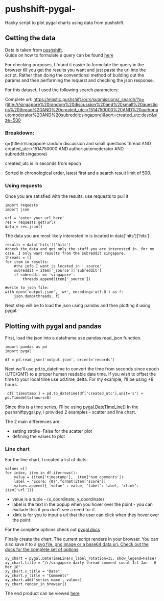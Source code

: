 # pushshift-pygal-

Hacky script to plot pygal charts using data from pushshift.

## Getting the data

Data is taken from [pushshift](https://elastic.pushshift.io/).  
Guide on how to formulate a query can be found [here](https://elastic.pushshift.io/)

For checking purposes, I found it easier to formulate the query in the browser till you get the results you want and just paste the url into the script. Rather than doing the conventional method of building out the params and then performing the request and checking the json response.  
  
For this dataset, I used the following search parameters:

Complete url:
https://elastic.pushshift.io/rs/submissions/_search/?q=(title:/r/singapore%20random%20discussion%20and%20small%20questions%20thread%20AND%20created_utc:>1514750000%20AND%20author:automoderator%20AND%20subreddit:singapore)&sort=created_utc:desc&size=500

### Breakdown:

q=(title:/r/singapore random discussion and small questions thread AND created_utc:>1514750000 AND author:automoderator AND subreddit:singapore)

created_utc is in seconds from epoch

Sorted in chronological order, latest first and a search result limit of 500.

### Using requests

Once you are satisfied with the results, use requests to pull it  
  
    import requests
    import json
    
    url = 'enter your url here'
    res = requests.get(url)
    data = res.json()
    
The data you are most likely interested in is located in data['hits']['hits']

    results = data['hits']['hits']
    #check the data and get only the stuff you are interested in. for my case, I only want results from the subreddit singapore.
    threads = []
    for item in results:
        #the info I want is located in '_source'
        subreddit = item['_source']['subreddit']
        if subreddit == 'singapore':
            threads.append(item['_source'])
     
    #write to json file:
    with open('output.json', 'w+', encoding='utf-8') as f:
        json.dump(threads, f)
        
 Next step will be to load the json using pandas and then plotting it using pygal.
 
 ## Plotting with pygal and pandas
 
 First, load the json into a dataframe use pandas read_json function.

    import pandas as pd
    import pygal
    
    df = pd.read_json('output.json', orient='records')
 
Next we'll use pd.to_datetime to convert the time from seconds since epoch (UTC/GMT) to a proper human readable date time. If you wish to offset the time to your local time use pd.time_delta. For my example, I'll be using +8 hours.
 
     df['timestamp'] = pd.to_datetime(df['created_utc'],unit='s') + pd.Timedelta(hours=8)
     
Since this is a time series, I'll be using [pygal.DateTimeLine()](http://www.pygal.org/en/stable/documentation/types/xy.html) 
In the pushshiftpygal.py, I provided 2 examples - scatter and line chart. 

The 2 main differences are:

* setting stroke=False for the scatter plot
* defining the values to plot

### Line chart

For the line chart, I created a list of dicts:

    values =[]
    for index, item in df.iterrows():
        value = (item['timestamp'],  item['num_comments'])
        label = 'Score: {0}'.format(item['score'])
        values.append({ 'value' : value, 'label': label, 'xlink': item['url']})

* value is a tuple - (x_coordinate, y_coordinate)
* label is the text in the popup when you hover over the point - you can exclude this if you don't see a need for it.
* xlink is for you to input a url that the user can click when they hover over the point

For the complete options check out [pygal docs](http://www.pygal.org/en/stable/documentation/configuration/value.html)

Finally create the chart. The current script renders in your browser. You can also save it to a [svg file, png image or a base64 data uri. Check out the docs for the complete set of options](http://www.pygal.org/en/stable/documentation/output.html)

    xy_chart = pygal.DateTimeLine(x_label_rotation=35, show_legend=False)
    xy_chart.title = "/r/singapore daily thread comment count 1st Jan - 6 Mar 18"
    xy_chart.x_title = "Date"
    xy_chart.y_title = "Comments"
    xy_chart.add('series name', values)
    xy_chart.render_in_browser()
    
 The end product can be viewed [here](http://bl.ocks.org/weirdyang/86566acc4b572fe3663c74a0a97f6aa8)







